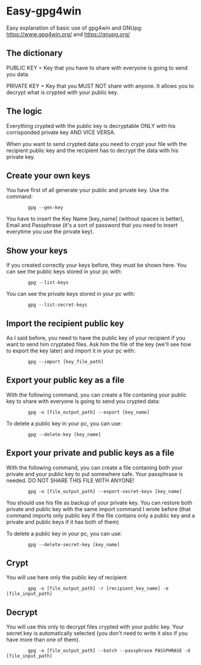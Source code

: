 # Easy-gpg4win
Easy explanation of basic use of gpg4win and GNUpg: https://www.gpg4win.org/ and https://gnupg.org/

## The dictionary
PUBLIC KEY = Key that you have to share with everyone is going to send you data.

PRIVATE KEY = Key that you MUST NOT share with anyone. It allows you to decrypt what is crypted with your public key.

## The logic
Everything crypted with the public key is decryptable ONLY with his corrisponded private key AND VICE VERSA.

When you want to send crypted data you need to crypt your file with the recipient public key and the recipient has to decrypt the data with his private key.

## Create your own keys
You have first of all generate your public and private key. 
Use the command:

            gpg --gen-key
            
You have to insert the Key Name [key_name] (without spaces is better), Email and Passphrase (it's a sort of password that you need to insert everytime you use the private key).

## Show your keys
      
If you created correctly your keys before, they must be shown here.
You can see the public keys stored in your pc with:
            
            gpg --list-keys
                
You can see the private keys stored in your pc with:
            
            gpg --list-secret-keys
                

## Import the recipient public key
                
As I said before, you need to have the public key of your recipient if you want to send him cryptated files.
Ask him the file of the key (we'll see how to export the key later) and import it in your pc with:

            gpg --import [key_file_path]      
            
                
## Export your public key as a file
                                
With the following command, you can create a file contaning your public key to share with everyone is going to send you crypted data:

            gpg -o [file_output_path] --export [key_name]

To delete a public key in your pc, you can use:

            gpg --delete-key [key_name] 
                
## Export your private and public keys as a file

With the following command, you can create a file contaning both your private and your public key to put somewhere safe.
Your passphrase is needed. DO NOT SHARE THIS FILE WITH ANYONE!

            gpg -o [file_output_path] --export-secret-keys [key_name]
          
You should use his file as backup of your private key. You can restore both private and public key with the same import command I wrote before (that command imports only public key if the file contains only a public key and a private and public keys if it has both of them)

To delete a public key in your pc, you can use:

            gpg --delete-secret-key [key_name] 
                               
## Crypt
You will use here only the public key of recipient

            gpg -o [file_output_path] -r [recipient_key_name] -e [file_input_path]
                
## Decrypt
You will use this only to decrypt files crypted with your public key. Your secret key is automatically selected (you don't need to write it also if you have more than one of them).

            gpg -o [file_output_path] --batch --passphrase PASSPHRASE -d [file_input_path]
